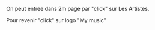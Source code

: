 On peut entree dans 2m page par "click" sur Les Artistes.





Pour revenir "click" sur logo "My music"

